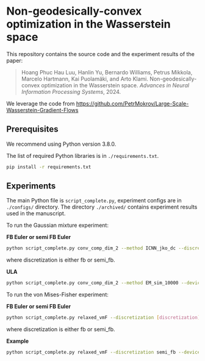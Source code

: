 # Non-geodesically-convex optimization in the Wasserstein space
This repository contains the source code and the experiment results of the paper:

>Hoang Phuc Hau Luu, Hanlin Yu, Bernardo Williams, Petrus Mikkola, Marcelo Hartmann, Kai Puolamäki, and Arto Klami. Non-geodesically-convex optimization in the Wasserstein space. _Advances in
Neural Information Processing Systems_, 2024.


We leverage the code from https://github.com/PetrMokrov/Large-Scale-Wasserstein-Gradient-Flows 
## Prerequisites
We recommend using Python version 3.8.0.

The list of required Python libraries is in `./requirements.txt`.

```bash
pip install -r requirements.txt
```

## Experiments

The main Python file is `script_complete.py`, experiment configs are in `./configs/` directory.
The directory `./archived/` contains experiment results used in the manuscript.

To run the Gaussian mixture experiment:

**FB Euler or semi FB Euler**

```bash
python script_complete.py conv_comp_dim_2 --method ICNN_jko_dc --discretization [discretization] --device [device]
```
where discretization is either fb or semi_fb. 

**ULA**

```bash
python script_complete.py conv_comp_dim_2 --method EM_sim_10000 --device [device]
```

To run the von Mises-Fisher experiment:

**FB Euler or semi FB Euler**

```bash
python script_complete.py relaxed_vmF --discretization [discretization] --device [device]
```
where discretization is either fb or semi_fb. 


**Example**
```bash
python script_complete.py relaxed_vmF --discretization semi_fb --device cpu
```
